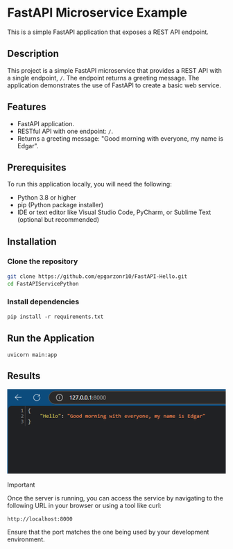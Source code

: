 # FastAPI Microservice Example

This is a simple FastAPI application that exposes a REST API endpoint.

## Description

This project is a simple FastAPI microservice that provides a REST API with a single endpoint, `/`. The endpoint returns a greeting message. The application demonstrates the use of FastAPI to create a basic web service.

## Features

- FastAPI application.
- RESTful API with one endpoint: `/`.
- Returns a greeting message: "Good morning with everyone, my name is Edgar".

## Prerequisites

To run this application locally, you will need the following:

- Python 3.8 or higher
- pip (Python package installer)
- IDE or text editor like Visual Studio Code, PyCharm, or Sublime Text (optional but recommended)

## Installation

### Clone the repository

```bash
git clone https://github.com/epgarzonr10/FastAPI-Hello.git
cd FastAPIServicePython
```
### Install dependencies
```
pip install -r requirements.txt
```
## Run the Application
```
uvicorn main:app 
```
## Results
<p align="center">
  <img src="Img/Hellopy.PNG" alt="Hello">
</p>

> [!IMPORTANT]
> Once the server is running, you can access the service by navigating to the following URL in your browser or using a tool like curl:
> 
> ```
> http://localhost:8000
> ```
> 
> Ensure that the port matches the one being used by your development environment.
